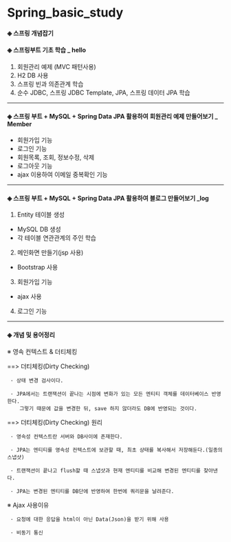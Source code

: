 # Spring_basic_study

#### ◈ 스프링 개념잡기

#### ◈ 스프링부트 기초 학습 _ hello
 1. 회원관리 예제 (MVC 패턴사용)
 2. H2 DB 사용
 3. 스프링 빈과 의존관계 학습
 4. 순수 JDBC, 스프링 JDBC Template, JPA, 스프링 데이터 JPA 학습
 
 -------------------------------------
 
 #### ◈ 스프링 부트 + MySQL + Spring Data JPA 활용하여 회원관리 예제 만들어보기 _ Member
 - 회원가입 기능
 - 로그인 기능
 - 회원목록, 조회, 정보수정, 삭제
 - 로그아웃 기능
 - ajax 이용하여 이메일 중복확인 기능
 
 -------------------------------------
 
 #### ◈ 스프링 부트 + MySQL + Spring Data JPA 활용하여 블로그 만들어보기 _log   
 
 1. Entity 테이블 생성
  - MySQL DB 생성
  - 각 테이블 연관관계의 주인 학습
 
 2. 메인화면 만들기(jsp 사용)
  - Bootstrap  사용
 
 3. 회원가입 기능
  - ajax 사용
  
 4. 로그인 기능
 
 
 ------------------------------------
 
  #### ◈ 개념 및 용어정리
 ※ 영속 컨텍스트 & 더티체킹
 
  ==> 더티체킹(Dirty Checking)
  
     · 상태 변경 검사이다. 

     · JPA에서는 트랜잭션이 끝나는 시점에 변화가 있는 모든 엔티티 객체를 데이터베이스 반영한다. 
        그렇기 때문에 값을 변경한 뒤, save 하지 않더라도 DB에 반영되는 것이다.

  ==> 더티체킹(Dirty Checking) 원리
  
     · 영속성 컨텍스트란 서버와 DB사이에 존재한다.
     
     · JPA는 엔티티를 영속성 컨텍스트에 보관할 때, 최초 상태를 복사해서 저장해둔다.(일종의 스냅샷)
     
     · 트랜잭션이 끝나고 flush할 때 스냅샷과 현재 엔티티를 비교해 변경된 엔티티를 찾아낸다.
     
     · JPA는 변경된 엔티티를 DB단에 반영하여 한번에 쿼리문을 날려준다.
    
  ※ Ajax 사용이유
  
     · 요청에 대한 응답을 html이 아닌 Data(Json)을 받기 위해 사용
     
     · 비동기 통신
 
 
